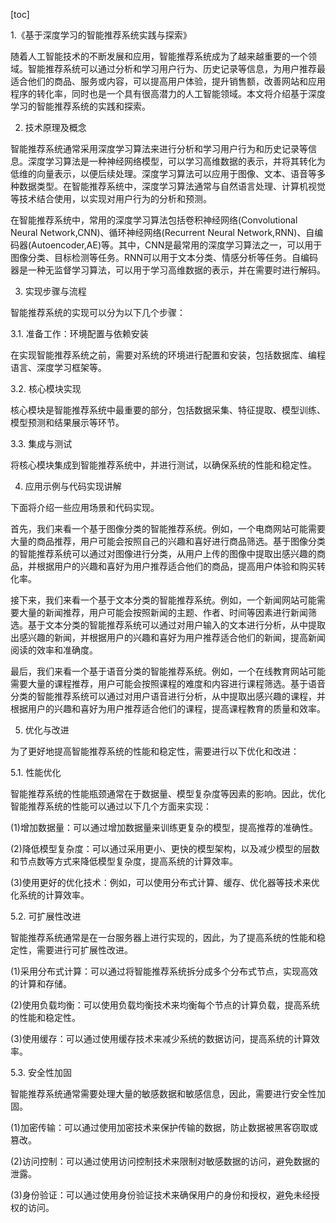 
[toc]                    
                
                
1.《基于深度学习的智能推荐系统实践与探索》

随着人工智能技术的不断发展和应用，智能推荐系统成为了越来越重要的一个领域。智能推荐系统可以通过分析和学习用户行为、历史记录等信息，为用户推荐最适合他们的商品、服务或内容，可以提高用户体验，提升销售额，改善网站和应用程序的转化率，同时也是一个具有很高潜力的人工智能领域。本文将介绍基于深度学习的智能推荐系统的实践和探索。

2. 技术原理及概念

智能推荐系统通常采用深度学习算法来进行分析和学习用户行为和历史记录等信息。深度学习算法是一种神经网络模型，可以学习高维数据的表示，并将其转化为低维的向量表示，以便后续处理。深度学习算法可以应用于图像、文本、语音等多种数据类型。在智能推荐系统中，深度学习算法通常与自然语言处理、计算机视觉等技术结合使用，以实现对用户行为的分析和预测。

在智能推荐系统中，常用的深度学习算法包括卷积神经网络(Convolutional Neural Network,CNN)、循环神经网络(Recurrent Neural Network,RNN)、自编码器(Autoencoder,AE)等。其中，CNN是最常用的深度学习算法之一，可以用于图像分类、目标检测等任务。RNN可以用于文本分类、情感分析等任务。自编码器是一种无监督学习算法，可以用于学习高维数据的表示，并在需要时进行解码。

3. 实现步骤与流程

智能推荐系统的实现可以分为以下几个步骤：

3.1. 准备工作：环境配置与依赖安装

在实现智能推荐系统之前，需要对系统的环境进行配置和安装，包括数据库、编程语言、深度学习框架等。

3.2. 核心模块实现

核心模块是智能推荐系统中最重要的部分，包括数据采集、特征提取、模型训练、模型预测和结果展示等环节。

3.3. 集成与测试

将核心模块集成到智能推荐系统中，并进行测试，以确保系统的性能和稳定性。

4. 应用示例与代码实现讲解

下面将介绍一些应用场景和代码实现。

首先，我们来看一个基于图像分类的智能推荐系统。例如，一个电商网站可能需要大量的商品推荐，用户可能会按照自己的兴趣和喜好进行商品筛选。基于图像分类的智能推荐系统可以通过对图像进行分类，从用户上传的图像中提取出感兴趣的商品，并根据用户的兴趣和喜好为用户推荐适合他们的商品，提高用户体验和购买转化率。

接下来，我们来看一个基于文本分类的智能推荐系统。例如，一个新闻网站可能需要大量的新闻推荐，用户可能会按照新闻的主题、作者、时间等因素进行新闻筛选。基于文本分类的智能推荐系统可以通过对用户输入的文本进行分析，从中提取出感兴趣的新闻，并根据用户的兴趣和喜好为用户推荐适合他们的新闻，提高新闻阅读的效率和准确度。

最后，我们来看一个基于语音分类的智能推荐系统。例如，一个在线教育网站可能需要大量的课程推荐，用户可能会按照课程的难度和内容进行课程筛选。基于语音分类的智能推荐系统可以通过对用户语音进行分析，从中提取出感兴趣的课程，并根据用户的兴趣和喜好为用户推荐适合他们的课程，提高课程教育的质量和效率。

5. 优化与改进

为了更好地提高智能推荐系统的性能和稳定性，需要进行以下优化和改进：

5.1. 性能优化

智能推荐系统的性能瓶颈通常在于数据量、模型复杂度等因素的影响。因此，优化智能推荐系统的性能可以通过以下几个方面来实现：

(1)增加数据量：可以通过增加数据量来训练更复杂的模型，提高推荐的准确性。

(2)降低模型复杂度：可以通过采用更小、更快的模型架构，以及减少模型的层数和节点数等方式来降低模型复杂度，提高系统的计算效率。

(3)使用更好的优化技术：例如，可以使用分布式计算、缓存、优化器等技术来优化系统的计算效率。

5.2. 可扩展性改进

智能推荐系统通常是在一台服务器上进行实现的，因此，为了提高系统的性能和稳定性，需要进行可扩展性改进。

(1)采用分布式计算：可以通过将智能推荐系统拆分成多个分布式节点，实现高效的计算和存储。

(2)使用负载均衡：可以使用负载均衡技术来均衡每个节点的计算负载，提高系统的性能和稳定性。

(3)使用缓存：可以通过使用缓存技术来减少系统的数据访问，提高系统的计算效率。

5.3. 安全性加固

智能推荐系统通常需要处理大量的敏感数据和敏感信息，因此，需要进行安全性加固。

(1)加密传输：可以通过使用加密技术来保护传输的数据，防止数据被黑客窃取或篡改。

(2)访问控制：可以通过使用访问控制技术来限制对敏感数据的访问，避免数据的泄露。

(3)身份验证：可以通过使用身份验证技术来确保用户的身份和授权，避免未经授权的访问。

